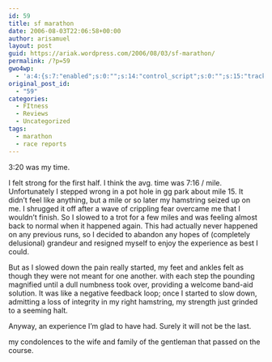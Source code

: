 ```yaml
---
id: 59
title: sf marathon
date: 2006-08-03T22:06:58+00:00
author: arisamuel
layout: post
guid: https://ariak.wordpress.com/2006/08/03/sf-marathon/
permalink: /?p=59
gwo4wp:
  - 'a:4:{s:7:"enabled";s:0:"";s:14:"control_script";s:0:"";s:15:"tracking_script";s:0:"";s:17:"conversion_script";s:0:"";}'
original_post_id:
  - "59"
categories:
  - FItness
  - Reviews
  - Uncategorized
tags:
  - marathon
  - race reports
---
```

3:20 was my time.

I felt strong for the first half. I think the avg. time was 7:16 / mile. Unfortunately I stepped wrong in a pot hole in gg park about mile 15. It didn&#8217;t feel like anything, but a mile or so later my hamstring seized up on me. I shrugged it off after a wave of crippling fear overcame me that I wouldn&#8217;t finish. So I slowed to a trot for a few miles and was feeling almost back to normal when it happened again. This had actually never happened on any previous runs, so I decided to abandon any hopes of (completely delusional) grandeur and resigned myself to enjoy the experience as best I could.<!--more-->

But as I slowed down the pain really started, my feet and ankles felt as though they were not meant for one another. with each step the pounding magnified until a dull numbness took over, providing a welcome band-aid solution. It was like a negative feedback loop; once I started to slow down, admitting a loss of integrity in my right hamstring, my strength just grinded to a seeming halt.

Anyway, an experience I&#8217;m glad to have had. Surely it will not be the last.
  
my condolences to the wife and family of the gentleman that passed on the course.